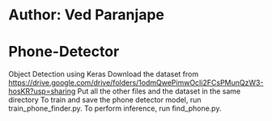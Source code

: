 # Author: Ved Paranjape
# Phone-Detector
Object Detection using Keras
Download the dataset from https://drive.google.com/drive/folders/1odmQwePimwOcIi2FCsPMunQzW3-hosKR?usp=sharing 
Put all the other files and the dataset in the same directory
To train and save the phone detector model, run train_phone_finder.py. To perform inference, run find_phone.py. 

